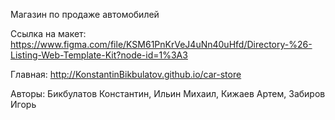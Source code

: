 Магазин по продаже автомобилей

Ссылка на макет: https://www.figma.com/file/KSM61PnKrVeJ4uNn40uHfd/Directory-%26-Listing-Web-Template-Kit?node-id=1%3A3

Главная: http://KonstantinBikbulatov.github.io/car-store

Авторы: Бикбулатов Константин, Ильин Михаил, Кижаев Артем, Забиров Игорь
